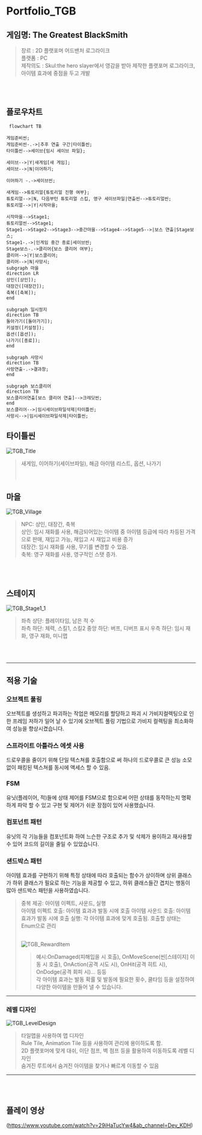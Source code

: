 # Portfolio_TGB
## 게임명: The Greatest BlackSmith
>장르 : 2D 플랫포머 어드밴처 로그라이크  
>플랫폼 : PC   
>제작의도 : Skul:the hero slayer에서 영감을 받아 제작한 플랫포머 로그라이크, 아이템 효과에 중점을 두고 개발   

<br /><br />

## 플로우차트

```mermaid
 flowchart TB

게임준비씬;
게임준비씬-.->|추후 연출 구간|타이틀씬;
타이틀씬-->세이브{임시 세이브 파일};

세이브-->|Y|새게임[새 게임];
세이브-->|N|이어하기;

이어하기 -.->세이브씬;

새게임-->튜토리얼{튜토리얼 진행 여부};
튜토리얼-->|N, 다음부턴 튜토리얼 스킵, 영구 세이브파일|연출씬-->튜토리얼씬;
튜토리얼-->|Y|시작마을;

시작마을-->Stage1;
튜토리얼씬-->Stage1;
Stage1-->Stage2-->Stage3-->중간마을-->Stage4-->Stage5-->|보스 연출|Stage보스;
Stage1-.->|인게임 중간 종료|세이브씬;
Stage보스-.->클리어{보스 클리어 여부};
클리어-->|Y|보스클리어;
클리어-->|N|사망시;
subgraph 마을
direction LR
상인([상인]);
대장간([대장간]);
축복([축복]);
end

subgraph 일시정지
direction TB
돌아가기([돌아가기]);
키설정([키설정]);
옵션([옵션]);
나가기([종료]);
end

subgraph 사망시
direction TB
사망연출-.->결과창;
end

subgraph 보스클리어
direction TB
보스클리어연출[보스 클리어 연출]-->크레딧씬;
end
보스클리어-->|임시세이브파일삭제|타이틀씬;
사망시-->|임시세이브파일삭제|타이틀씬;
```
## 타이틀씬
![TGB_Title](https://github.com/scom-01/TGB/assets/78716085/abb2be2b-864b-466b-a28f-8392af5d1a6a)
>새게임, 이어하기(세이브파일), 해금 아이템 리스트, 옵션, 나가기    
<br /><br />

## 마을    
![TGB_Village](https://github.com/scom-01/TGB/assets/78716085/1002ef15-af7f-4386-9be0-8045d7e0f496)
>NPC: 상인, 대장간, 축복   
>상인: 임시 재화를 사용, 해금되어있는 아이템 중 아이템 등급에 따라 차등된 가격으로 판매, 재입고 가능, 재입고 시 재입고 비용 증가   
>대장간: 임시 재화를 사용, 무기를 변경할 수 있음.   
>축복: 영구 재화를 사용, 영구적인 스탯 증가.

<br /><br />

## 스테이지
![TGB_Stage1_1](https://github.com/scom-01/TGB/assets/78716085/f6d11084-c0d1-44ce-8f60-70162445fbe4)
>좌측 상단: 플레이타임, 남은 적 수   
>좌측 하단: 체력, 스킬1, 스킬2
>중앙 하단: 버프, 디버프 표시
>우측 하단: 임시 재화, 영구 재화, 미니맵

<br /><br />

* * *
## 적용 기술

### 오브젝트 풀링   
오브젝트를 생성하고 파괴하는 작업은 메모리를 할당하고 파괴 시 가비지컬렉팅으로 인한 프레임 저하가 일어 날 수 있기에 오브젝트 풀링 기법으로 가비지 컬렉팅을 최소화하여 성능을 향상시켰습니다.   


### 스프라이트 아틀라스 에셋 사용   
드로우콜을 줄이기 위해 단일 텍스쳐를 호출함으로 써 하나의 드로우콜로 큰 성능 소모없이 패킹된 텍스쳐를 동시에 액세스 할 수 있음.   

### FSM   
유닛(플레이어, 적)들에 상태 제어를 FSM으로 함으로써 어떤 상태를 동작하는지 명확하게 파악 할 수 있고 구현 및 제어가 쉬운 장점이 있어 사용했습니다.   

### 컴포넌트 패턴   
유닛의 각 기능들을 컴포넌트화 하여 느슨한 구조로 추가 및 삭제가 용이하고 재사용할 수 있어 코드의 길이을 줄일 수 있었습니다.   

### 샌드박스 패턴
아이템 효과를 구현하기 위해 특정 상태에 따라 호출되는 함수가 상이하며 상위 클래스가 하위 클래스가 필요로 하는 기능을 제공할 수 있고, 하위 클래스들간 겹치는 행동이 많아 샌드박스 패턴을 사용하였습니다.
>중복 제공: 아이템 이펙트, 사운드, 실행   
>아이템 이펙트 호출: 아이템 효과과 발동 시에 호출 
>아이템 사운드 호출: 아이템 효과가 발동 시에 호출
>실행: 각 아이템 효과에 맞게 호출됨. 호출할 상태는 Enum으로 관리
><br /><br />
>
>![TGB_RewardItem](https://github.com/scom-01/TGB/assets/78716085/3bf6365c-dd10-4f0b-9e0b-f2414be30cfe)
>>예시:OnDamaged(피해입을 시 호출), OnMoveScene(씬[스테이지] 이동 시 호출), OnAction(공격 시도 시), OnHit(공격 히트 시), OnDodge(공격 회피 시)... 등등   
>>각 아이템 효과는 발동 확률 및 발동에 필요한 횟수, 쿨타임 등을 설정하여 다양한 아이템을 만들어 낼 수 있습니다.

* * *

### 레벨 디자인   
![TGB_LevelDesign](https://github.com/scom-01/TGB/assets/78716085/09761c36-9889-4835-9642-d4baa74fdac1)
>타일맵을 사용하여 맵 디자인   
>Rule Tile, Animation Tile 등을 사용하여 관리에 용이하도록 함.   
>2D 플랫포머에 맞게 대쉬, 이단 점프, 벽 점프 등을 활용하여 이동하도록 레벨 디자인    
>숨겨진 루트에서 숨겨진 아이템을 찾거나 빠르게 이동할 수 있음    

* * * 
<br /><br />

## 플레이 영상   

(https://www.youtube.com/watch?v=29iHaTucYw4&ab_channel=Dev_KDH)

